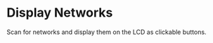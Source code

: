 Display Networks
================

Scan for networks and display them on the LCD as clickable buttons.
